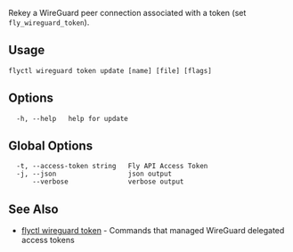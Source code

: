 Rekey a WireGuard peer connection associated with a token (set `fly_wireguard_token`).

## Usage

~~~
flyctl wireguard token update [name] [file] [flags]
~~~

## Options

~~~
  -h, --help   help for update
~~~

## Global Options

~~~
  -t, --access-token string   Fly API Access Token
  -j, --json                  json output
      --verbose               verbose output
~~~

## See Also

* [flyctl wireguard token](/docs/flyctl/wireguard-token/)	 - Commands that managed WireGuard delegated access tokens


